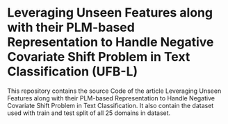 # Leveraging Unseen Features along with their PLM-based Representation to Handle Negative Covariate Shift Problem in Text Classification (UFB-L)
This repository contains the source Code of the article Leveraging Unseen Features along with their PLM-based Representation to Handle Negative Covariate Shift Problem in Text Classification. It also contain the dataset used with train and test split of all 25 domains in dataset.
